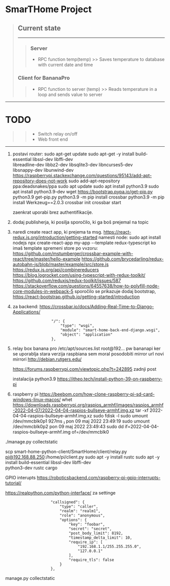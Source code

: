 # SmarTHome Project
>## Current state
>---
>>### Server
>>- RPC function temp(temp)
    >> Saves temperature to database with current date and time
>>
>### Client for BananaPro
>>- RPC function to server (temp)
    >> Reads temperature in a loop and sends value to server
>>
>
---
# TODO
>>- Switch relay on/off
>>- Web front end
>>
>
---


1. postavi router:
   sudo apt-get update
   sudo apt-get -y install build-essential libssl-dev libffi-dev \
   libreadline-dev libbz2-dev libsqlite3-dev libncurses5-dev \
   libsnappy-dev libunwind-dev
   https://raspberrypi.stackexchange.com/questions/95143/add-apt-repository-does-not-work
   sudo add-apt-repository ppa:deadsnakes/ppa
   sudo apt update
   sudo apt install python3.9
   sudo apt install python3.9-dev
   wget https://bootstrap.pypa.io/get-pip.py
   python3.9 get-pip.py
   python3.9 -m pip install crossbar
   python3.9 -m pip install Werkzeug==2.0.3
   crossbar init
   crossbar start
    
   zaenkrat uporabi brez authentifikacije.

2. dodaj publisherja, ki posilja sporočilo, ki ga boš prejemal na topic

3. naredi create react app, ki prejema ta msg.
   https://react-redux.js.org/introduction/getting-started
   namesti node: sudo apt install nodejs
   npx create-react-app my-app --template redux-typescript
   ko imaš template spremeni store po vvzoru:
   https://github.com/mstumberger/crossbar-example-with-react/tree/master/hello-example
   https://github.com/brycedarling/redux-autobahn-js/blob/master/example/src/store.js
   https://redux.js.org/api/combinereducers
   https://blog.logrocket.com/using-typescript-with-redux-toolkit/
   https://github.com/reduxjs/redux-toolkit/issues/587
   https://stackoverflow.com/questions/64557638/how-to-polyfill-node-core-modules-in-webpack-5
   sporočilo se prikazuje
   dodaj bootstrap, https://react-bootstrap.github.io/getting-started/introduction

4. za backend:
   https://crossbar.io/docs/Adding-Real-Time-to-Django-Applications/

                        "/": {
                            "type": "wsgi",
                            "module": "smart-home-back-end-django.wsgi",
                            "object": "application"
                        },


5. relay box banana pro
   /etc/apt/sources.list
   root@192... pw bananapi
   ker se uporablja stara verzija raspbiana sem moral posodobiti mirror url
   novi mirrori http://debian.rutgers.edu/
   
   https://forums.raspberrypi.com/viewtopic.php?t=242895 zadnji post 

   instalacija python3.9
   https://itheo.tech/install-python-39-on-raspberry-pi

6. raspberry pi
   https://beebom.com/how-clone-raspberry-pi-sd-card-windows-linux-macos/
whet https://downloads.raspberrypi.org/raspios_armhf/images/raspios_armhf-2022-04-07/2022-04-04-raspios-bullseye-armhf.img.xz
tar -xf 2022-04-04-raspios-bullseye-armhf.img.xz
sudo fdisk -l
sudo umount /dev/mmcblk0p1                                                                                                                                                           927ms  pon 09 maj 2022 23:49:19
sudo umount /dev/mmcblk0p2                                                                                                                                                                       pon 09 maj 2022 23:49:43
sudo dd if=2022-04-04-raspios-bullseye-armhf.img of=/dev/mmcblk0

./manage.py collectstatic

scp smart-home-python-client/SmartHome/client/relay.py pi@192.168.88.250:/home/pi/client.py
sudo apt -y install rustc
sudo apt -y install build-essential libssl-dev libffi-dev \
python3-dev rustc cargo




GPIO interupts
https://roboticsbackend.com/raspberry-pi-gpio-interrupts-tutorial/


https://realpython.com/python-interface/
za settinge



                        "callsigned": {
                            "type": "caller",
                            "realm": "realm1",
                            "role": "anonymous",
                            "options": {
                                "key": "foobar",
                                "secret": "secret",
                                "post_body_limit": 8192,
                                "timestamp_delta_limit": 10,
                                "require_ip": [
                                    "192.168.1.1/255.255.255.0",
                                    "127.0.0.1"
                                ],
                                "require_tls": false
                            }
                        },



manage.py collectstatic